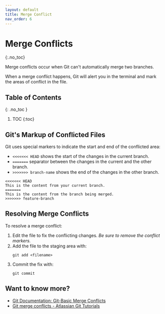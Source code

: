 ```yaml
---
layout: default
title: Merge Conflict
nav_order: 6
---
```

# Merge Conflicts
{:.no_toc}

Merge conflicts occur when Git can't automatically merge two branches.  

When a merge conflict happens, Git will alert you in the terminal and mark the areas of conflict in the file.


## Table of Contents
{: .no_toc }

1. TOC
{:toc}

## Git's Markup of Conflicted Files

Git uses special markers to indicate the start and end of the conflicted area:

- `<<<<<<< HEAD` shows the start of the changes in the current branch.
- `=======` separator between the changes in the current and the other branch.
- `>>>>>>> branch-name` shows the end of the changes in the other branch.

```
<<<<<<< HEAD
This is the content from your current branch.
=======
This is the content from the branch being merged.
>>>>>>> feature-branch
```


## Resolving Merge Conflicts

To resolve a merge conflict:

1. Edit the file to fix the conflicting changes. *Be sure to remove the conflict markers.*  
2. Add the file to the staging area with:  
   ```
   git add <filename>
   ```
3. Commit the fix with:  
   ```
   git commit
   ```

## Want to know more?

- [Git Documentation: Git-Basic Merge Conflicts](https://git-scm.com/book/en/v2/Git-Branching-Basic-Branching-and-Merging)
- [Git merge conflicts - Atlassian Git Tutorials](https://www.atlassian.com/git/tutorials/using-branches/merge-conflicts)  